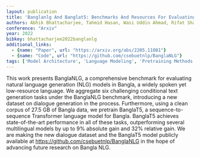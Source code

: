 ```yaml
---
layout: publication
title: 'Banglanlg And Banglat5: Benchmarks And Resources For Evaluating Low-resource Natural Language Generation In Bangla'
authors: Abhik Bhattacharjee, Tahmid Hasan, Wasi Uddin Ahmad, Rifat Shahriyar
conference: "Arxiv"
year: 2022
bibkey: bhattacharjee2022banglanlg
additional_links:
  - {name: "Paper", url: "https://arxiv.org/abs/2205.11081"}
  - {name: "Code", url: "https://github.com/csebuetnlp/BanglaNLG"}
tags: ['Model Architecture', 'Language Modeling', 'Pretraining Methods', 'Transformer', 'Has Code', 'Applications']
---
```

This work presents BanglaNLG, a comprehensive benchmark for evaluating
natural language generation (NLG) models in Bangla, a widely spoken yet
low-resource language. We aggregate six challenging conditional text generation
tasks under the BanglaNLG benchmark, introducing a new dataset on dialogue
generation in the process. Furthermore, using a clean corpus of 27.5 GB of
Bangla data, we pretrain BanglaT5, a sequence-to-sequence Transformer language
model for Bangla. BanglaT5 achieves state-of-the-art performance in all of
these tasks, outperforming several multilingual models by up to 9% absolute
gain and 32% relative gain. We are making the new dialogue dataset and the
BanglaT5 model publicly available at https://github.com/csebuetnlp/BanglaNLG in
the hope of advancing future research on Bangla NLG.
